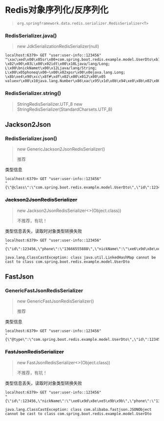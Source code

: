 

Redis对象序列化/反序列化
======
> `org.springframework.data.redis.serializer.RedisSerializer<T>`


### RedisSerializer.java()
> new JdkSerializationRedisSerializer(null)

```shell
localhost:6379> GET "user:user-info::123456"
"\xac\xed\x00\x05sr\x00+com.spring.boot.redis.example.model.UserDto\xb7\x8a\xefY\xa8\xccS`
\x02\x00\x03L\x00\x02idt\x00\x10Ljava/lang/Long;
L\x00\bnickNamet\x00\x12Ljava/lang/String;
L\x00\x05phoneq\x00~\x00\x02xpsr\x00\x0ejava.lang.Long;
\x8b\xe4\x90\xcc\x8f#\xdf\x02\x00\x01J\x00\x05
valuexr\x00\x10java.lang.Number\x86\xac\x95\x1d\x0b\x94\xe0\x8b\x02\x00\x00xp\x00\x00\x00\x00\x00\x01\xe2@t\x00\x06\xe6\x9d\x8e\xe5\x9b\x9bt\x00\x0b13666555888"
```


### RedisSerializer.string()
> StringRedisSerializer.UTF_8
> new StringRedisSerializer(StandardCharsets.UTF_8)


## Jackson2Json
### RedisSerializer.json()
> new GenericJackson2JsonRedisSerializer()
>
> 推荐

类型信息
```shell
localhost:6379> GET "user:user-info::123456"
"{\"@class\":\"com.spring.boot.redis.example.model.UserDto\",\"id\":123456,\"phone\":\"13666555888\",\"nickName\":\"\xe6\x9d\x8e\xe5\x9b\x9b\"}"
```


### ~~Jackson2JsonRedisSerializer~~
> new Jackson2JsonRedisSerializer<>(Object.class))
>
> 不推荐，有坑！

类型信息丢失，读取时对象类型转换失败
```shell
localhost:6379> GET "user:user-info::123456"
"{\"id\":123456,\"phone\":\"13666555888\",\"nickName\":\"\xe6\x9d\x8e\xe5\x9b\x9b\"}"
```
```shell
java.lang.ClassCastException: class java.util.LinkedHashMap cannot be cast to class com.spring.boot.redis.example.model.UserDto
```


## FastJson
### GenericFastJsonRedisSerializer
> new GenericFastJsonRedisSerializer()
>
> 推荐

类型信息
```shell
localhost:6379> GET "user:user-info::123456"
"{\"@type\":\"com.spring.boot.redis.example.model.UserDto\",\"id\":123456L,\"nickName\":\"\xe6\x9d\x8e\xe5\x9b\x9b\",\"phone\":\"13666555888\"}"
```


### ~~FastJsonRedisSerializer~~
> new FastJsonRedisSerializer<>(Object.class))
> 
> 不推荐，有坑！

类型信息丢失，读取时对象类型转换失败
```shell
localhost:6379> GET "user:user-info::123456"
"{\"id\":123456,\"nickName\":\"\xe6\x9d\x8e\xe5\x9b\x9b\",\"phone\":\"13666555888\"}"
```
```shell
java.lang.ClassCastException: class com.alibaba.fastjson.JSONObject cannot be cast to class com.spring.boot.redis.example.model.UserDto
```


